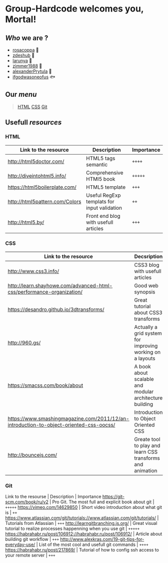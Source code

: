 #  **Group-Hardcode** welcomes you, Mortal!

## *Who* we are ?

* [rosacoppa](https://github.com/orgs/Zengineers/people/rosacoppa) :rose: 
* [zdeshub](https://github.com/orgs/Zengineers/people/zdeshub)	:shoe: 
* [larunya](https://github.com/orgs/Zengineers/people/larunya) :violin: 
* [zimmer1988](https://github.com/orgs/Zengineers/people/zimmer1988) :pizza: 
* [alexanderPrytula](https://github.com/orgs/Zengineers/people/alexanderPrytula) :jack_o_lantern: 
* [ifgodwasoneofus](https://github.com/orgs/Zengineers/people/ifgodwasoneofus) :fish:

## Our *menu*

> [HTML](#HTML)
> [CSS](#CSS)
> [Git](#Git)

## Usefull *resources*

### HTML

Link to the resource | Description | Importance
-------------------- | ----------- | ----------
http://html5doctor.com/ | HTML5 tags semantic | `++++`
http://diveintohtml5.info/ | Comprehensive HTMl5 book | `+++++`
https://html5boilerplate.com/ | HTML5 template | `+++`
http://html5pattern.com/Colors | Useful RegExp templats for input validation | `++`
http://html5.by/ | Front end blog with usefull articles | `+++`

### CSS

Link to the resource | Decsription | Importance
-------------------- | ----------- | ----------
http://www.css3.info/ | CSS3 blog with usefull articles | `+++`
http://learn.shayhowe.com/advanced-html-css/performance-organization/ | Good web synopsis | `++++`
https://desandro.github.io/3dtransforms/ | Great tutorial about CSS3 transforms | `+++`
http://960.gs/ | Actually a grid system for improving working on a layouts | `++`
https://smacss.com/book/about | A book about scalable and modular architecture building | `+++`
https://www.smashingmagazine.com/2011/12/an-introduction-to-object-oriented-css-oocss/ | Introduction to Object Oriented CSS | `++++`
http://bouncejs.com/ | Greate tool to play and learn CSS transforms and animation | `+++`

### Git

Link to the resourse | Description | Importance
https://git-scm.com/book/ru/v2 | Pro Git. The most full and explicit book about git | `+++++`
https://vimeo.com/14629850 | Short video introduction about what git is | `++`
https://www.atlassian.com/git/tutorials://www.atlassian.com/git/tutorials/ | Tutorials from Atlassian | `+++`
http://learngitbranching.js.org/ | Great visual tutorial to realize processes happenning when you use git | `+++++`
https://habrahabr.ru/post/106912://habrahabr.ru/post/106912/ | Article about building git workflow | `+++`
http://www.alexkras.com/19-git-tips-for-everyday-use/ | List of the most cool and usefull git commands | `++++`
https://habrahabr.ru/post/217869/ | Tutorial of how to config ssh access to your remote server | `+++`
